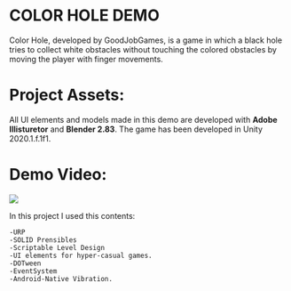 # COLOR HOLE DEMO
  Color Hole, developed by GoodJobGames, is a game in which a black hole tries to collect white obstacles without touching the colored obstacles by moving the player with finger movements.
  
# Project Assets:  
  All UI elements and models made in this demo are developed with **Adobe Illisturetor** and **Blender 2.83**.
  The game has been developed in Unity 2020.1.f.1f1.

# Demo Video:
 [![](https://img.youtube.com/vi/ywbOXtcgLYs/0.jpg)](https://www.youtube.com/watch?v=ywbOXtcgLYs)
 
 In this project I used this contents:
 
    -URP
    -SOLID Prensibles
    -Scriptable Level Design
    -UI elements for hyper-casual games.
    -DOTween
    -EventSystem
    -Android-Native Vibration.
